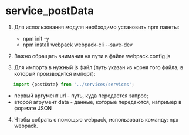 # service_postData
1. Для использования модуля необходимо установить npm пакеты:
   - npm init -y
   - npm install webpack webpack-cli --save-dev

2. Важно обращать внимания на пути в файле webpack.config.js

3. Для импорта в нужный js файл (путь указан из корня того файла, в который производится импорт): 

```javascript   
   import {postData} from '../services/services';
```
  - первый аргумент url - путь, куда передается запрос;
  - второй агрумент data - данные, которые передаются, например в формате JSON
  	
4. Чтобы собрать с помощью webpack, использовать команду: npx webpack.
